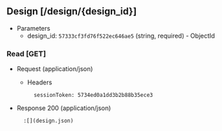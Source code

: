 ## Design [/design/{design_id}]

+ Parameters
    + design_id: `57333cf3fd76f522ec646ae5` (string, required) - ObjectId

### Read [GET]

+ Request (application/json)

    + Headers

            sessionToken: 5734ed0a1dd3b2b88b35ece3

+ Response 200 (application/json)

        :[](design.json)
